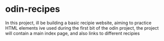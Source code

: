 # odin-recipes

In this project, ill be building a basic recipie website, aiming to practice HTML elements ive used during the first bit of the odin project, the project will contain a main index page, and also links to different recipies


